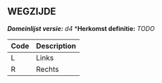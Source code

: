 ## WEGZIJDE

*__Domeinlijst versie:__ d4*
*__Herkomst definitie:__ *TODO*

|__Code__ |__Description__	|
|	---	|	---	|
| L | Links |
| R | Rechts  |
